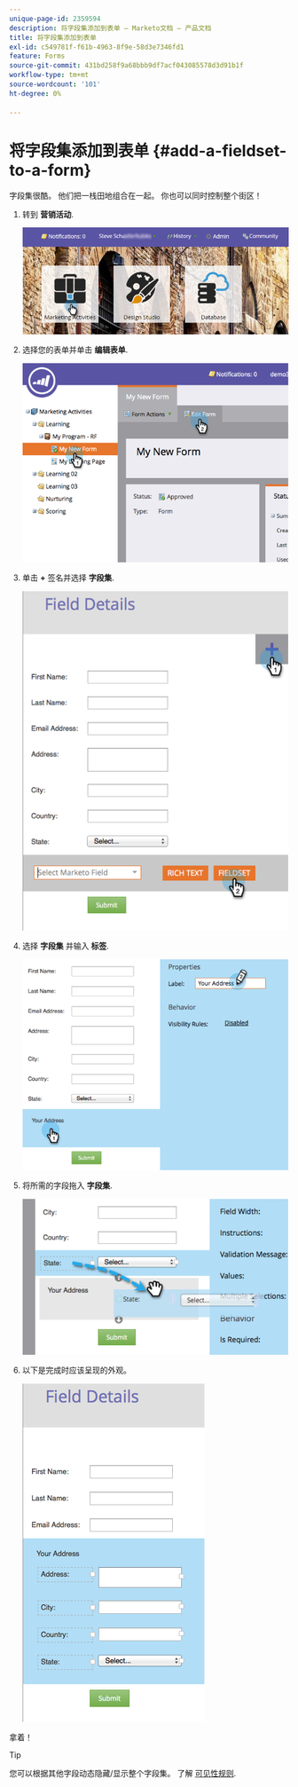 ```yaml
---
unique-page-id: 2359594
description: 将字段集添加到表单 — Marketo文档 — 产品文档
title: 将字段集添加到表单
exl-id: c549781f-f61b-4963-8f9e-58d3e7346fd1
feature: Forms
source-git-commit: 431bd258f9a68bbb9df7acf043085578d3d91b1f
workflow-type: tm+mt
source-wordcount: '101'
ht-degree: 0%

---
```


# 将字段集添加到表单 {#add-a-fieldset-to-a-form}

字段集很酷。 他们把一栈田地组合在一起。 你也可以同时控制整个街区！

1. 转到 **营销活动**.

   ![](assets/login-marketing-activities-1.png)

1. 选择您的表单并单击 **编辑表单**.

   ![](assets/image2014-9-15-15-3a1-3a22.png)

1. 单击 **+** 签名并选择 **字段集**.

   ![](assets/image2014-9-15-15-3a1-3a43.png)

1. 选择 **字段集** 并输入 **标签**.

   ![](assets/image2014-9-15-15-3a2-3a0.png)

1. 将所需的字段拖入 **字段集**.

   ![](assets/image2014-9-15-15-3a2-3a13.png)

1. 以下是完成时应该呈现的外观。

   ![](assets/image2014-9-15-15-3a2-3a31.png)

拿着！

>[!TIP]
>
>您可以根据其他字段动态隐藏/显示整个字段集。 了解 [可见性规则](/help/marketo/product-docs/demand-generation/forms/form-fields/dynamically-toggle-visibility-of-a-form-field.md).
